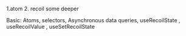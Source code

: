 1.atom
2. recoil some deeper 

Basic:
Atoms, selectors, Asynchronous data queries, useRecoilState , useRecoilValue , useSetRecoilState

 